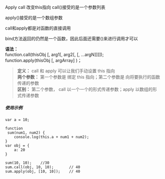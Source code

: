 Apply call 改变this指向 call\(\)接受的是一个参数列表

apply\(\)接受的是一个数组参数

call和apply都是对函数的直接调用

bind方法返回的仍然是一个函数，因此后面还需要\(\)来进行调用才可以

**语法：**  
function.call\(thisObj \[, arg1\[, arg2\[, \[, ...argN\]\]\]\]\);  
function.apply\(thisObj \[, argArray\] \)；

> **定义：** call 和 apply 可以让我们手动设置 this 指向  
> **两个参数：** 第一个参数是 绑定 this 指向；第二个参数是 向将要执行的函数传递的参数  
> **区别：** 第二个参数， call 以一个一个的形式传递参数；apply 以数组的形式传递参数

##### 使用示例

```
var a = 10;

function
 sum(num1, num2) {
    console.log(this.a + num1 + num2);
}
var obj = {
    a: 20
}

sum(10, 10);    //30
sum.call(obj, 10, 10);       // 40
sum.apply(obj, [10, 10]);    // 40
```



